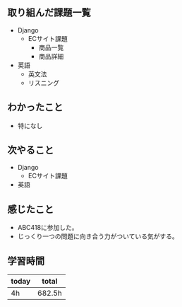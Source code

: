 ## 取り組んだ課題一覧
- Django
	- ECサイト課題
		- 商品一覧
		- 商品詳細
- 英語
	- 英文法
    - リスニング
## わかったこと
- 特になし
## 次やること
- Django
	- ECサイト課題
- 英語
## 感じたこと
- ABC418に参加した。
- じっくり一つの問題に向き合う力がついている気がする。
## 学習時間

| today | total  |
| ----- | ------ |
| 4h    | 682.5h |


